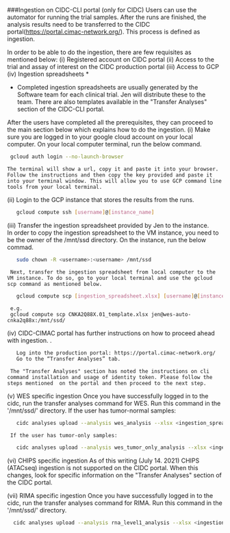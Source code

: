 ###Ingestion on CIDC-CLI portal (only for CIDC)
Users can use the automator for running the trial samples. After the runs are finished, the analysis results need to be transferred to the CIDC portal(https://portal.cimac-network.org/). This process is defined as ingestion.

In order to be able to do the ingestion, there are few requisites as mentioned below:
(i) Registered account on CIDC portal
(ii) Access to the trial and assay of interest on the CIDC production portal
(iii) Access to GCP
(iv) Ingestion spreadsheets *

   * Completed ingestion spreadsheets are usually generated by the Software team for each clinical trial.  Jen will distribute these to the team.  There are also templates available in the "Transfer Analyses" section of the CIDC-CLI portal.

After the users have completed all the prerequisites, they can proceed to the main section below which explains how to do the ingestion.
(i) Make sure you are logged in to your google cloud account on your local computer.  On your local computer terminal, run the below command.
  ```bash
   gcloud auth login --no-launch-browser
  ```
    The terminal will show a url, copy it and paste it into your browser.  Follow the instructions and then copy the key provided and paste it into your terminal window. This will allow you to use GCP command line tools from your local terminal.

(ii) Login to the GCP instance that stores the results from the runs.
  ```bash
     gcloud compute ssh [username]@[instance_name]
  ```

(iii) Transfer the ingestion spreadsheet provided by Jen to the instance.      
     In order to copy the ingestion spreadsheet to the VM instance, you need to be the owner of the /mnt/ssd directory.  On the instance, run the below commad.
  ```bash
     sudo chown -R <username>:<username> /mnt/ssd
  ```
     Next, transfer the ingestion spreadsheet from local computer to the VM instance. To do so, go to your local terminal and use the gcloud scp command as mentioned below.
  ```bash
     gcloud compute scp [ingestion_spreadsheet.xlsx] [username]@[instance_name]:/mnt/ssd
  ```
     e.g.
     gcloud compute scp CNKA2Q88X.01_template.xlsx jen@wes-auto-cnka2q88x:/mnt/ssd/

(iv) CIDC-CIMAC portal has further instructions on how to proceed ahead with ingestion. .
  ```bash
     Log into the production portal: https://portal.cimac-network.org/
     Go to the “Transfer Analyses” tab.
  ```
     The "Transfer Analyses" section has noted the instructions on cli command installation and usage of identity token. Please follow the steps mentioned  on the portal and then proceed to the next step.

 (v) WES specific ingestion
     Once you have successfully logged in to the cidc, run the transfer analyses command for WES.
     Run this command in the '/mnt/ssd/' directory.
     If the user has tumor-normal samples:
  ```bash
     cidc analyses upload --analysis wes_analysis --xlsx <ingestion_spreadsheet.xlsx>
  ```
     If the user has tumor-only samples:
  ```bash
     cidc analyses upload --analysis wes_tumor_only_analysis --xlsx <ingestion_spreadsheet.xlsx>
  ```

  (vi) CHIPS specific ingestion
      As of this writing (July 14. 2021) CHIPS (ATACseq) ingestion is not supported on the CIDC portal.  When this changes, look for specific information on the "Transfer Analyses" section of the CIDC portal.
     
  (vii) RIMA specific ingestion
     Once you have successfully logged in to the cidc, run the transfer analyses command for RIMA.
     Run this command in the '/mnt/ssd/' directory.
  ```bash
    cidc analyses upload --analysis rna_level1_analysis --xlsx <ingestion_spreadsheet.xlsx>
  ```      
